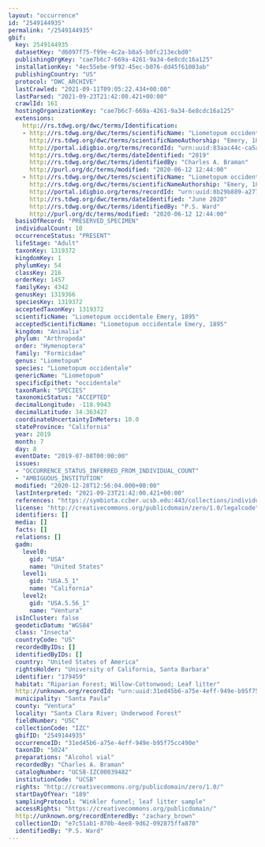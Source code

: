 ```yaml
---
layout: "occurrence"
id: "2549144935"
permalink: "/2549144935"
gbif:
  key: 2549144935
  datasetKey: "d6097f75-f99e-4c2a-b8a5-b0fc213ecbd0"
  publishingOrgKey: "cae7b6c7-669a-4261-9a34-6e8cdc16a125"
  installationKey: "4ec55ebe-9f92-45ec-b076-dd45f61003ab"
  publishingCountry: "US"
  protocol: "DWC_ARCHIVE"
  lastCrawled: "2021-09-11T09:05:22.434+00:00"
  lastParsed: "2021-09-23T21:42:00.421+00:00"
  crawlId: 161
  hostingOrganizationKey: "cae7b6c7-669a-4261-9a34-6e8cdc16a125"
  extensions:
    http://rs.tdwg.org/dwc/terms/Identification:
    - http://rs.tdwg.org/dwc/terms/scientificName: "Liometopum occidentale"
      http://rs.tdwg.org/dwc/terms/scientificNameAuthorship: "Emery, 1895"
      http://portal.idigbio.org/terms/recordId: "urn:uuid:83aac44c-ca5a-46e1-a8f7-f925f1fea008"
      http://rs.tdwg.org/dwc/terms/dateIdentified: "2019"
      http://rs.tdwg.org/dwc/terms/identifiedBy: "Charles A. Braman"
      http://purl.org/dc/terms/modified: "2020-06-12 12:44:00"
    - http://rs.tdwg.org/dwc/terms/scientificName: "Liometopum occidentale"
      http://rs.tdwg.org/dwc/terms/scientificNameAuthorship: "Emery, 1895"
      http://portal.idigbio.org/terms/recordId: "urn:uuid:8b29b889-a277-4f49-988f-8b355ffa4826"
      http://rs.tdwg.org/dwc/terms/dateIdentified: "June 2020"
      http://rs.tdwg.org/dwc/terms/identifiedBy: "P.S. Ward"
      http://purl.org/dc/terms/modified: "2020-06-12 12:44:00"
  basisOfRecord: "PRESERVED_SPECIMEN"
  individualCount: 10
  occurrenceStatus: "PRESENT"
  lifeStage: "Adult"
  taxonKey: 1319372
  kingdomKey: 1
  phylumKey: 54
  classKey: 216
  orderKey: 1457
  familyKey: 4342
  genusKey: 1319366
  speciesKey: 1319372
  acceptedTaxonKey: 1319372
  scientificName: "Liometopum occidentale Emery, 1895"
  acceptedScientificName: "Liometopum occidentale Emery, 1895"
  kingdom: "Animalia"
  phylum: "Arthropoda"
  order: "Hymenoptera"
  family: "Formicidae"
  genus: "Liometopum"
  species: "Liometopum occidentale"
  genericName: "Liometopum"
  specificEpithet: "occidentale"
  taxonRank: "SPECIES"
  taxonomicStatus: "ACCEPTED"
  decimalLongitude: -118.9943
  decimalLatitude: 34.363427
  coordinateUncertaintyInMeters: 10.0
  stateProvince: "California"
  year: 2019
  month: 7
  day: 8
  eventDate: "2019-07-08T00:00:00"
  issues:
  - "OCCURRENCE_STATUS_INFERRED_FROM_INDIVIDUAL_COUNT"
  - "AMBIGUOUS_INSTITUTION"
  modified: "2020-12-28T12:56:04.000+00:00"
  lastInterpreted: "2021-09-23T21:42:00.421+00:00"
  references: "https://symbiota.ccber.ucsb.edu:443/collections/individual/index.php?occid=179459"
  license: "http://creativecommons.org/publicdomain/zero/1.0/legalcode"
  identifiers: []
  media: []
  facts: []
  relations: []
  gadm:
    level0:
      gid: "USA"
      name: "United States"
    level1:
      gid: "USA.5_1"
      name: "California"
    level2:
      gid: "USA.5.56_1"
      name: "Ventura"
  isInCluster: false
  geodeticDatum: "WGS84"
  class: "Insecta"
  countryCode: "US"
  recordedByIDs: []
  identifiedByIDs: []
  country: "United States of America"
  rightsHolder: "University of California, Santa Barbara"
  identifier: "179459"
  habitat: "Riparian Forest; Willow-Cottonwood; Leaf litter"
  http://unknown.org/recordId: "urn:uuid:31ed45b6-a75e-4eff-949e-b95f75cc490e"
  municipality: "Santa Paula"
  county: "Ventura"
  locality: "Santa Clara River; Underwood Forest"
  fieldNumber: "U5C"
  collectionCode: "IZC"
  gbifID: "2549144935"
  occurrenceID: "31ed45b6-a75e-4eff-949e-b95f75cc490e"
  taxonID: "5024"
  preparations: "Alcohol vial"
  recordedBy: "Charles A. Braman"
  catalogNumber: "UCSB-IZC00039482"
  institutionCode: "UCSB"
  rights: "http://creativecommons.org/publicdomain/zero/1.0/"
  startDayOfYear: "189"
  samplingProtocol: "Winkler funnel; leaf litter sample"
  accessRights: "https://creativecommons.org/publicdomain/"
  http://unknown.org/recordEnteredBy: "zachary_brown"
  collectionID: "e7c51ab1-870b-4ee8-9d62-092875ffa870"
  identifiedBy: "P.S. Ward"
---
```

